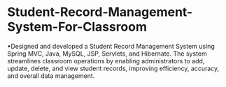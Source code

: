 # Student-Record-Management-System-For-Classroom

•Designed and developed a Student Record Management System using Spring MVC, Java, MySQL, JSP, Servlets, and Hibernate. The system streamlines classroom operations by enabling administrators to add, update, delete, and view student records, improving efficiency, accuracy, and overall data management.
